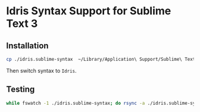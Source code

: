 # Idris Syntax Support for Sublime Text 3

## Installation

```bash
cp ./idris.sublime-syntax  ~/Library/Application\ Support/Sublime\ Text\ 3/Packages/User/
```
Then switch syntax to `Idris`.

## Testing

```bash
while fswatch -1 ./idris.sublime-syntax; do rsync -a ./idris.sublime-syntax ~/Library/Application\ Support/Sublime\ Text\ 3/Packages/User/; done
```
